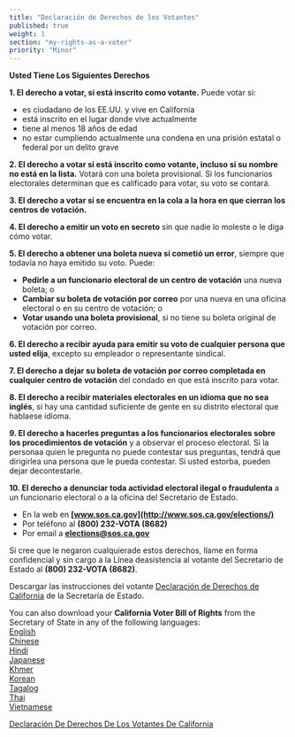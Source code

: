 ```yaml
---
title: "Declaración de Derechos de los Votantes"
published: true
weight: 1
section: "my-rights-as-a-voter"
priority: "Minor"
---
```


**Usted Tiene Los Siguientes Derechos**

**1. El derecho a votar, si está inscrito como votante.** Puede votar si: 
- es ciudadano de los EE.UU. y vive en California
- está inscrito en el lugar donde vive actualmente
- tiene al menos 18 años de edad
- no estar cumpliendo actualmente una condena en una prisión estatal o federal por un delito grave

**2. El derecho a votar si está inscrito como votante, incluso si su nombre no está en la lista.** Votará con una boleta provisional. Si los funcionarios electorales determinan que es calificado para votar, su voto se contará.

**3. El derecho a votar si se encuentra en la cola a la hora en que cierran los centros de votación.**

**4. El derecho a emitir un voto en secreto** sin que nadie lo moleste o le diga cómo votar.

**5. El derecho a obtener una boleta nueva si cometió un error**, siempre que todavía no haya emitido su voto. Puede:
- **Pedirle a un funcionario electoral de un centro de votación** una nueva boleta; o
- **Cambiar su boleta de votación por correo** por una nueva en una oficina electoral o en su centro de votación; o
- **Votar usando una boleta provisional**, si no tiene su boleta original de votación por correo.

**6. El derecho a recibir ayuda para emitir su voto de cualquier persona que usted elija**, excepto su empleador o representante sindical.

**7. El derecho a dejar su boleta de votación por correo completada en cualquier centro de votación** del condado en que está inscrito para votar.

**8. El derecho a recibir materiales electorales en un idioma que no sea inglés**, si hay una cantidad suficiente de gente en su distrito electoral que hablaese idioma.

**9. El derecho a hacerles preguntas a los funcionarios electorales sobre los procedimientos de votación** y a observar el proceso electoral. Si la personaa quien le pregunta no puede contestar sus preguntas, tendrá que dirigirlea una persona que le pueda contestar. Si usted estorba, pueden dejar decontestarle.

**10. El derecho a denunciar toda actividad electoral ilegal o fraudulenta** a un funcionario electoral o a la oficina del Secretario de Estado.
- En la web en **[www.sos.ca.gov](http://www.sos.ca.gov/elections/)**
- Por teléfono al **(800) 232-VOTA (8682)**
- Por email a **[elections@sos.ca.gov](mailto:elections@sos.ca.gov)**

Si cree que le negaron cualquierade estos derechos, llame en forma confidencial y sin cargo a la Línea deasistencia al votante del Secretario de Estado al **(800) 232-VOTA (8682)**.  

Descargar las instrucciones del votante [Declaración de Derechos de California](http://elections.cdn.sos.ca.gov//voter-bill-of-rights/spanish.pdf) de la Secretaría de Estado.  

You can also download your **California Voter Bill of Rights** from the Secretary of State in any of the following languages:  
[English](http://elections.cdn.sos.ca.gov/voter-bill-of-rights/voter-bill-of-rights.pdf)  
[Chinese](http://elections.cdn.sos.ca.gov/voter-bill-of-rights/chinese.pdf)  
[Hindi](http://elections.cdn.sos.ca.gov/voter-bill-of-rights/hindi.pdf)  
[Japanese](http://elections.cdn.sos.ca.gov/voter-bill-of-rights/japanese.pdf)  
[Khmer](http://elections.cdn.sos.ca.gov/voter-bill-of-rights/khmer.pdf)  
[Korean](http://elections.cdn.sos.ca.gov/voter-bill-of-rights/korean.pdf)  
[Tagalog](http://elections.cdn.sos.ca.gov/voter-bill-of-rights/tagalog.pdf)  
[Thai](http://elections.cdn.sos.ca.gov/voter-bill-of-rights/thai.pdf)  
[Vietnamese](http://elections.cdn.sos.ca.gov/voter-bill-of-rights/vietnamese.pdf)  

[Declaración De Derechos De Los Votantes De California](https://www.youtube.com/watch?v=aPqYgzY3m_4)  
